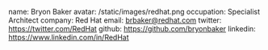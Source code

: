 name: Bryon Baker
avatar: /static/images/redhat.png
occupation: Specialist Architect
company: Red Hat
email: brbaker@redhat.com
twitter: https://twitter.com/RedHat
github: https://github.com/bryonbaker
linkedin: https://www.linkedin.com/in/RedHat
